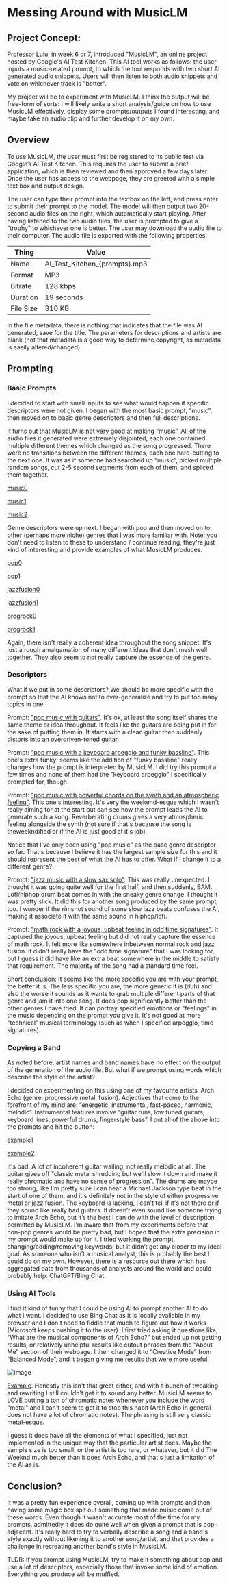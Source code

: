 # Messing Around with MusicLM
## Project Concept:
Professor Lulu, in week 6 or 7, introduced "MusicLM", an online project hosted by Google's AI Test Kitchen. This AI tool works as follows: the user inputs a music-related prompt, to which the tool responds with two short AI generated audio snippets. Users will then listen to both audio snippets and vote on whichever track is "better".

My project will be to experiment with MusicLM. I think the output will be free-form of sorts: I will likely write a short analysis/guide on how to use MusicLM effectively, display some prompts/outputs I found interesting, and maybe take an audio clip and further develop it on my own.

## Overview
To use MusicLM, the user must first be registered to its public test via Google’s AI Test Kitchen. This requires the user to submit a brief application, which is then reviewed and then approved a few days later. Once the user has access to the webpage, they are greeted with a simple text box and output design. 

The user can type their prompt into the textbox on the left, and press enter to submit their prompt to the model. The model will then output two 20-second audio files on the right, which automatically start playing. After having listened to the two audio files, the user is prompted to give a “trophy” to whichever one is better. The user may download the audio file to their computer. The audio file is exported with the following properties:

| Thing       | Value                         |
|-------------|-------------------------------|
| Name        | AI_Test_Kitchen_{prompts}.mp3 |
| Format      | MP3                           |
| Bitrate     | 128 kbps                      |
| Duration    | 19 seconds                    |
| File Size   | 310 KB                        |


In the file metadata, there is nothing that indicates that the file was AI generated, save for the title. The parameters for descriptions and artists are blank (not that metadata is a good way to determine copyright, as metadata is easily altered/changed).

## Prompting
### Basic Prompts
I decided to start with small inputs to see what would happen if specific descriptors were not given. I began with the most basic prompt, “music”, then moved on to basic genre descriptors and then full descriptions.

It turns out that MusicLM is not very good at making “music”. All of the audio files it generated were extremely disjointed; each one contained multiple different themes which changed as the song progressed. There were no transitions between the different themes, each one hard-cutting to the next one. It was as if someone had searched up “music”, picked multiple random songs, cut 2-5 second segments from each of them, and spliced them together. 

[music0](/AI_Test_Kitchen_music.mp3)

[music1](/AI_Test_Kitchen_music(1).mp3)

[music2](/AI_Test_Kitchen_music(2).mp3)

Genre descriptors were up next. I began with pop and then moved on to other (perhaps more niche) genres that I was more familiar with. Note: you don't need to listen to these to understand / continue reading, they're just kind of interesting and provide examples of what MusicLM produces.

[pop0](/AI_Test_Kitchen_pop_music.mp3)

[pop1](/AI_Test_Kitchen_pop_music(1).mp3)

[jazzfusion0](/AI_Test_Kitchen_jazz_fusion.mp3)

[jazzfusion1](/AI_Test_Kitchen_jazz_fusion(1).mp3)

[progrock0](/AI_Test_Kitchen_prog_rock.mp3)

[progrock1](/AI_Test_Kitchen_prog_rock(1).mp3)

Again, there isn't really a coherent idea throughout the song snippet. It's just a rough amalgamation of many different ideas that don't mesh well together. They also seem to not really capture the essence of the genre.

### Descriptors

What if we put in some descriptors? We should be more specific with the prompt so that the AI knows not to over-generalize and try to put too many topics in one. 

Prompt: ["pop music with guitars"](/AI_Test_Kitchen_pop_music_with_guitars.mp3). It's ok, at least the song itself shares the same theme or idea throughout. It feels like the guitars are being put in for the sake of putting them in. It starts with a clean guitar then suddenly distorts into an overdriven-toned guitar.

Prompt: ["pop music with a keyboard arpeggio and funky bassline"](/AI_Test_Kitchen_pop_music_with_a_keyboard_arpeggio_and_funky.mp3). This one's extra funky: seems like the addition of "funky bassline" really changes how the prompt is interpreted by MusicLM. I did try this prompt a few times and none of them had the "keyboard arpeggio" I specifically prompted for, though.

Prompt: ["pop music with powerful chords on the synth and an atmospheric feeling"](/AI_Test_Kitchen_pop_music_with_powerful_chords_on_the_synth_a.mp3). This one's interesting. It's very the weekend-esque which I wasn't really aiming for at the start but can see how the prompt leads the AI to generate such a song. Reverberating drums gives a very atmospheric feeling alongside the synth (not sure if that's because the song is theweekndified or if the AI is just good at it's job).

Notice that I've only been using "pop music" as the base genre descriptor so far. That's because I believe it has the largest sample size for this and it should represent the best of what the AI has to offer. What if I change it to a different genre?

Prompt: ["jazz music with a slow sax solo"](/AI_Test_Kitchen_jazz_music_with_a_slow_sax_solo.mp3). This was really unexpected. I thought it was going quite well for the first half, and then suddenly, BAM. Lofi/hiphop drum beat comes in with the sneaky genre change. I thought it was pretty slick. It did this for another song produced by the same prompt, too. I wonder if the rimshot sound of some slow jazz beats confuses the AI, making it associate it with the same sound in hiphop/lofi. 

Prompt: ["math rock with a joyous, upbeat feeling in odd time signatures"](/AI_Test_Kitchen_jazz_music_with_a_slow_sax_solo.mp3). It captured the joyous, upbeat feeling but did not really capture the essence of math rock. It felt more like somewhere inbetween normal rock and jazz fusion. It didn't really have the "odd time signature" that I was looking for, but I guess it did have like an extra beat somewhere in the middle to satisfy that requirement. The majority of the song had a standard time feel.

Short conclusion: It seems like the more specific you are with your prompt, the better it is. The less specific you are, the more generic it is (duh) and also the worse it sounds as it wants to grab multiple different parts of that genre and jam it into one song. It does pop significantly better than the other genres I have tried. It can portray specified emotions or "feelings" in the music depending on the prompt you give it. It's not good at more "technical" musical terminology (such as when I specified arpeggio, time signatures).

### Copying a Band
As noted before, artist names and band names have no effect on the output of the generation of the audio file. But what if we prompt using words which describe the style of the artist? 

I decided on experimenting on this using one of my favourite artists, Arch Echo (genre: progressive metal, fusion). Adjectives that come to the forefront of my mind are: “energetic, instrumental, fast-paced, harmonic, melodic”. Instrumental features involve “guitar runs, low tuned guitars, keyboard lines, powerful drums, fingerstyle bass”. I put all of the above into the prompts and hit the button:

[example1](/AI_Test_Kitchen_progressive_metal_and_jazz_fusion_with_an_ene(1).mp3)

[example2](/AI_Test_Kitchen_progressive_metal_and_jazz_fusion_with_an_ene.mp3)

It's bad. A lot of incoherent guitar wailing, not really melodic at all. The guitar gives off "classic metal shredding but we'll slow it down and make it really chromatic and have no sense of progression". The drums are maybe too strong, like I'm pretty sure I can hear a Michael Jackson type beat in the start of one of them, and it's definitely not in the style of either progressive metal or jazz fusion. The keyboard is lacking, I can't tell if it's not there or if they sound like really bad guitars. It doesn’t even sound like someone trying to imitate Arch Echo, but it’s the best I can do with the level of description permitted by MusicLM. I'm aware that from my experiments before that non-pop genres would be pretty bad, but I hoped that the extra precision in my prompt would make up for it. I tried working the prompt, changing/adding/removing keywords, but it didn’t get any closer to my ideal goal. As someone who isn’t a musical analyst, this is probably the best I could do on my own. However, there is a resource out there which has aggregated data from thousands of analysts around the world and could probably help: ChatGPT/Bing Chat.

### Using AI Tools
I find it kind of funny that I could be using AI to prompt another AI to do what I want. I decided to use Bing Chat as it is locally available in my browser and I don't need to fiddle that much to figure out how it works (Microsoft keeps pushing it to the user). I first tried asking it questions like, “What are the musical components of Arch Echo?” but ended up not getting results, or relatively unhelpful results like cutout phrases from the “About Me” section of their webpage. I then changed it to “Creative Mode” from “Balanced Mode”, and it began giving me results that were more useful. 

![image](Screenshot%202023-06-11%20185610.png)

[Example](/AI_Test_Kitchen_progressive_metal_fusion_with_influences_from.mp3). Honestly this isn't that great either, and with a bunch of tweaking and rewriting I still couldn't get it to sound any better. MusicLM seems to LOVE putting a ton of chromatic notes whenever you include the word "metal" and I can't seem to get it to stop this habit (Arch Echo in general does not have a lot of chromatic notes). The phrasing is still very classic metal-esque.

I guess it does have all the elements of what I specified, just not implemented in the unique way that the particular artist does. Maybe the sample size is too small, or the artist is too rare, or whatever, but it did The Weeknd much better than it does Arch Echo, and that's just a limitation of the AI as is.

## Conclusion?
It was a pretty fun experience overall, coming up with prompts and then having some magic box spit out something that made music come out of these words. Even though it wasn't accurate most of the time for my prompts, admittedly it does do quite well when given a prompt that is pop-adjacent. It's really hard to try to verbally describe a song and a band's style exactly without likening it to another song/artist, and that provides a challenge in recreating another band's style in MusicLM.

TLDR: If you prompt using MusicLM, try to make it something about pop and use a lot of descriptors, especially those that invoke some kind of emotion. Everything you produce will be muffled.
